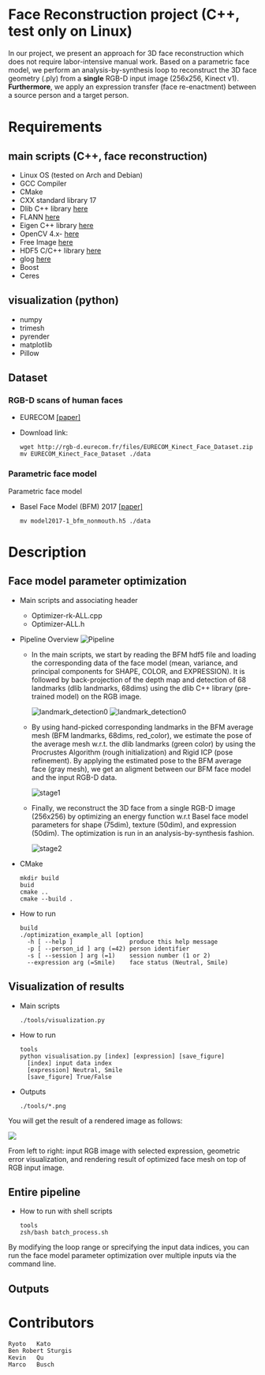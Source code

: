 # Face Reconstruction project (C++, test only on Linux)
In our project, we present an approach for 3D face reconstruction which does not require labor-intensive manual work. Based on a parametric face model, we perform an analysis-by-synthesis loop to reconstruct the 3D face geometry (.ply) from a **single** RGB-D input image (256x256, Kinect v1). **Furthermore**, we apply an expression transfer (face re-enactment) between a source person and a target person.

# Requirements
## main scripts (C++, face reconstruction)
  - Linux OS (tested on Arch and Debian)
  - GCC Compiler
  - CMake
  - CXX standard library 17
  - Dlib C++ library [here](https://github.com/davisking/dlib)
  - FLANN [here](https://github.com/flann-lib/flann)
  - Eigen C++ library [here](https://eigen.tuxfamily.org/index.php?title=Main_Page)
  - OpenCV 4.x- [here](https://opencv.org/)
  - Free Image [here](https://freeimage.sourceforge.io/)
  - HDF5 C/C++ library [here](https://www.hdfgroup.org/downloads/hdf5/)
  - glog [here](https://github.com/google/glog)
  - Boost
  - Ceres

## visualization (python)
  - numpy
  - trimesh
  - pyrender
  - matplotlib
  - Pillow

## Dataset
### RGB-D scans of human faces
- EURECOM [[paper]](https://ieeexplore.ieee.org/document/6866883)
- Download link: 

      wget http://rgb-d.eurecom.fr/files/EURECOM_Kinect_Face_Dataset.zip
      mv EURECOM_Kinect_Face_Dataset ./data

### Parametric face model
Parametric face model
- Basel Face Model (BFM) 2017 [[paper]](https://ieeexplore.ieee.org/abstract/document/8373814)

      mv model2017-1_bfm_nonmouth.h5 ./data

# Description
## Face model parameter optimization
- Main scripts and associating header    
  - Optimizer-rk-ALL.cpp
  - Optimizer-ALL.h

- Pipeline Overview
![Pipeline](./images/pipeline.png)

  - In the main scripts, we start by reading the BFM hdf5 file and loading the corresponding data of the face model (mean, variance, and principal components for SHAPE, COLOR, and EXPRESSION). It is followed by back-projection of the depth map and detection of 68 landmarks (dlib landmarks, 68dims) using the dlib C++ library (pre-trained model) on the RGB image. 

    ![landmark_detection0](./images/land-detection0.gif)
    ![landmark_detection0](./images/land-detection2.gif)

  - By using hand-picked corresponding landmarks in the BFM average mesh (BFM landmarks, 68dims, red_color), we estimate the pose of the average mesh w.r.t. the dlib landmarks (green color) by using the Procrustes Algorithm (rough initialization) and Rigid ICP (pose refinement). By applying the estimated pose to the BFM average face (gray mesh), we get an aligment between our BFM face model and the input RGB-D data. 

    ![stage1](./images/stage1.gif)
 
  - Finally, we reconstruct the 3D face from a single RGB-D image (256x256) by optimizing an energy function w.r.t Basel face model parameters for shape (75dim), texture (50dim), and expression (50dim). The optimization is run in an analysis-by-synthesis fashion.

    ![stage2](./images/stage2.gif)


- CMake

      mkdir build
      buid
      cmake ..
      cmake --build .

- How to run

      build
      ./optimization_example_all [option]
        -h [ --help ]                produce this help message
        -p [ --person_id ] arg (=42) person identifier
        -s [ --session ] arg (=1)    session number (1 or 2)
        --expression arg (=Smile)    face status (Neutral, Smile)

## Visualization of results

- Main scripts

      ./tools/visualization.py

- How to run

      tools
      python visualisation.py [index] [expression] [save_figure]
        [index] input data index
        [expression] Neutral, Smile
        [save_figure] True/False

- Outputs

      ./tools/*.png

You will get the result of a rendered image as follows:


![](./images/result_example.png)


From left to right: input RGB image with selected expression, geometric error visualization, and rendering result of optimized face mesh on top of RGB input image.

## Entire pipeline
- How to run with shell scripts

      tools
      zsh/bash batch_process.sh

By modifying the loop range or sprecifying the input data indices, you can run the face model parameter optimization over multiple inputs via the command line.

## Outputs

# Contributors
    Ryoto	Kato
    Ben Robert Sturgis		
    Kevin	Qu	          	
    Marco	Busch	        	 	      
